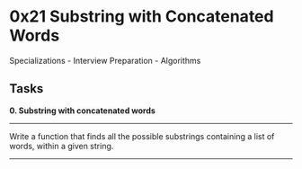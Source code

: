 # 0x21 Substring with Concatenated Words

Specializations - Interview Preparation - Algorithms


## Tasks

**0. Substring with concatenated words**

---

Write a function that finds all the possible substrings containing a list of words, within a given string.

---